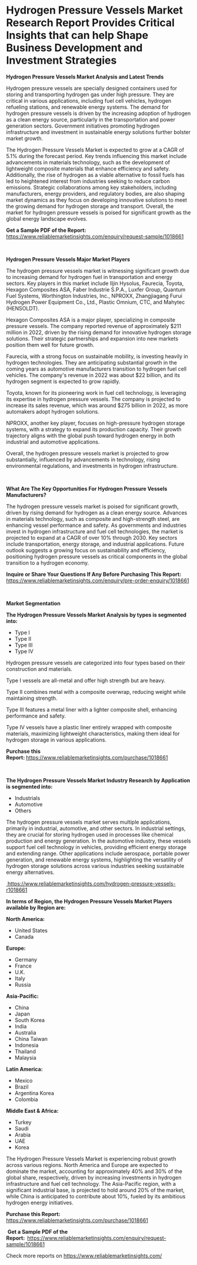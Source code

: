 <p><h1>Hydrogen Pressure Vessels Market Research Report Provides Critical Insights that can help Shape Business Development and Investment Strategies</h1></p><p><strong>Hydrogen Pressure Vessels Market Analysis and Latest Trends</strong></p>
<p><p>Hydrogen pressure vessels are specially designed containers used for storing and transporting hydrogen gas under high pressure. They are critical in various applications, including fuel cell vehicles, hydrogen refueling stations, and renewable energy systems. The demand for hydrogen pressure vessels is driven by the increasing adoption of hydrogen as a clean energy source, particularly in the transportation and power generation sectors. Government initiatives promoting hydrogen infrastructure and investment in sustainable energy solutions further bolster market growth.</p><p>The Hydrogen Pressure Vessels Market is expected to grow at a CAGR of 5.1% during the forecast period. Key trends influencing this market include advancements in materials technology, such as the development of lightweight composite materials that enhance efficiency and safety. Additionally, the rise of hydrogen as a viable alternative to fossil fuels has led to heightened interest from industries seeking to reduce carbon emissions. Strategic collaborations among key stakeholders, including manufacturers, energy providers, and regulatory bodies, are also shaping market dynamics as they focus on developing innovative solutions to meet the growing demand for hydrogen storage and transport. Overall, the market for hydrogen pressure vessels is poised for significant growth as the global energy landscape evolves.</p></p>
<p><strong>Get a Sample PDF of the Report:&nbsp;</strong> <a href="https://www.reliablemarketinsights.com/enquiry/request-sample/1018661?utm_campaign=1894&utm_medium=2&utm_source=Github&utm_content=ia&utm_term=18022025&utm_id=hydrogen-pressure-vessels">https://www.reliablemarketinsights.com/enquiry/request-sample/1018661</a></p>
<p>&nbsp;</p>
<p><strong>Hydrogen Pressure Vessels Major Market Players</strong></p>
<p><p>The hydrogen pressure vessels market is witnessing significant growth due to increasing demand for hydrogen fuel in transportation and energy sectors. Key players in this market include Iljin Hysolus, Faurecia, Toyota, Hexagon Composites ASA, Faber Industrie S.P.A., Luxfer Group, Quantum Fuel Systems, Worthington Industries, Inc., NPROXX, Zhangjiagang Furui Hydrogen Power Equipment Co., Ltd., Plastic Omnium, CTC, and Mahytec (HENSOLDT).</p><p>Hexagon Composites ASA is a major player, specializing in composite pressure vessels. The company reported revenue of approximately $211 million in 2022, driven by the rising demand for innovative hydrogen storage solutions. Their strategic partnerships and expansion into new markets position them well for future growth.</p><p>Faurecia, with a strong focus on sustainable mobility, is investing heavily in hydrogen technologies. They are anticipating substantial growth in the coming years as automotive manufacturers transition to hydrogen fuel cell vehicles. The company's revenue in 2022 was about $22 billion, and its hydrogen segment is expected to grow rapidly.</p><p>Toyota, known for its pioneering work in fuel cell technology, is leveraging its expertise in hydrogen pressure vessels. The company is projected to increase its sales revenue, which was around $275 billion in 2022, as more automakers adopt hydrogen solutions.</p><p>NPROXX, another key player, focuses on high-pressure hydrogen storage systems, with a strategy to expand its production capacity. Their growth trajectory aligns with the global push toward hydrogen energy in both industrial and automotive applications.</p><p>Overall, the hydrogen pressure vessels market is projected to grow substantially, influenced by advancements in technology, rising environmental regulations, and investments in hydrogen infrastructure.</p></p>
<p>&nbsp;</p>
<p><strong>What Are The Key Opportunities For Hydrogen Pressure Vessels Manufacturers?</strong></p>
<p><p>The hydrogen pressure vessels market is poised for significant growth, driven by rising demand for hydrogen as a clean energy source. Advances in materials technology, such as composite and high-strength steel, are enhancing vessel performance and safety. As governments and industries invest in hydrogen infrastructure and fuel cell technologies, the market is projected to expand at a CAGR of over 10% through 2030. Key sectors include transportation, energy storage, and industrial applications. Future outlook suggests a growing focus on sustainability and efficiency, positioning hydrogen pressure vessels as critical components in the global transition to a hydrogen economy.</p></p>
<p><strong>Inquire or Share Your Questions If Any Before Purchasing This Report:</strong> <a href="https://www.reliablemarketinsights.com/enquiry/pre-order-enquiry/1018661?utm_campaign=1894&utm_medium=2&utm_source=Github&utm_content=ia&utm_term=18022025&utm_id=hydrogen-pressure-vessels">https://www.reliablemarketinsights.com/enquiry/pre-order-enquiry/1018661</a></p>
<p>&nbsp;</p>
<p><strong>Market Segmentation</strong></p>
<p><strong>The Hydrogen Pressure Vessels Market Analysis by types is segmented into:</strong></p>
<p><ul><li>Type I</li><li>Type II</li><li>Type III</li><li>Type IV</li></ul></p>
<p><p>Hydrogen pressure vessels are categorized into four types based on their construction and materials. </p><p>Type I vessels are all-metal and offer high strength but are heavy. </p><p>Type II combines metal with a composite overwrap, reducing weight while maintaining strength. </p><p>Type III features a metal liner with a lighter composite shell, enhancing performance and safety. </p><p>Type IV vessels have a plastic liner entirely wrapped with composite materials, maximizing lightweight characteristics, making them ideal for hydrogen storage in various applications.</p></p>
<p><strong>Purchase this Report:&nbsp;</strong><a href="https://www.reliablemarketinsights.com/purchase/1018661?utm_campaign=1894&utm_medium=2&utm_source=Github&utm_content=ia&utm_term=18022025&utm_id=hydrogen-pressure-vessels">https://www.reliablemarketinsights.com/purchase/1018661</a></p>
<p>&nbsp;</p>
<p><strong>The Hydrogen Pressure Vessels Market Industry Research by Application is segmented into:</strong></p>
<p><ul><li>Industrials</li><li>Automotive</li><li>Others</li></ul></p>
<p><p>The hydrogen pressure vessels market serves multiple applications, primarily in industrial, automotive, and other sectors. In industrial settings, they are crucial for storing hydrogen used in processes like chemical production and energy generation. In the automotive industry, these vessels support fuel cell technology in vehicles, providing efficient energy storage and extending range. Other applications include aerospace, portable power generation, and renewable energy systems, highlighting the versatility of hydrogen storage solutions across various industries seeking sustainable energy alternatives.</p></p>
<p><a href="https://www.reliablemarketinsights.com/hydrogen-pressure-vessels-r1018661?utm_campaign=1894&utm_medium=2&utm_source=Github&utm_content=ia&utm_term=18022025&utm_id=hydrogen-pressure-vessels">&nbsp;https://www.reliablemarketinsights.com/hydrogen-pressure-vessels-r1018661</a></p>
<p><strong>In terms of Region, the Hydrogen Pressure Vessels Market Players available by Region are:</strong></p>
<p>
    <p> <strong> North America: </strong>
        <ul>
            <li>United States</li>
            <li>Canada</li>
        </ul>
        </p> 
    <p> <strong> Europe: </strong>
        <ul>
            <li>Germany</li>
            <li>France</li>
            <li>U.K.</li>
            <li>Italy</li>
            <li>Russia</li>
        </ul>
        </p> 
    <p> <strong> Asia-Pacific: </strong>
        <ul>
            <li>China</li>
            <li>Japan</li>
            <li>South Korea</li>
            <li>India</li>
            <li>Australia</li>
            <li>China Taiwan</li>
            <li>Indonesia</li>
            <li>Thailand</li>
            <li>Malaysia</li>
        </ul>
        </p> 
    <p> <strong> Latin America: </strong>
        <ul>
            <li>Mexico</li>
            <li>Brazil</li>
            <li>Argentina Korea</li>
            <li>Colombia</li>
        </ul>
        </p> 
    <p> <strong> Middle East & Africa: </strong>
        <ul>
            <li>Turkey</li>
            <li>Saudi</li>
            <li>Arabia</li>
            <li>UAE</li>
            <li>Korea</li>
        </ul>
    </p>
    </p>
<p><p>The Hydrogen Pressure Vessels Market is experiencing robust growth across various regions. North America and Europe are expected to dominate the market, accounting for approximately 40% and 30% of the global share, respectively, driven by increasing investments in hydrogen infrastructure and fuel cell technology. The Asia-Pacific region, with a significant industrial base, is projected to hold around 20% of the market, while China is anticipated to contribute about 10%, fueled by its ambitious hydrogen energy initiatives.</p></p>
<p><strong>Purchase this Report: </strong><a href="https://www.reliablemarketinsights.com/purchase/1018661?utm_campaign=1894&utm_medium=2&utm_source=Github&utm_content=ia&utm_term=18022025&utm_id=hydrogen-pressure-vessels">https://www.reliablemarketinsights.com/purchase/1018661</a></p>
<p>&nbsp;<strong>Get a Sample PDF of the Report:&nbsp;&nbsp;</strong><a href="https://www.reliablemarketinsights.com/enquiry/request-sample/1018661?utm_campaign=1894&utm_medium=2&utm_source=Github&utm_content=ia&utm_term=18022025&utm_id=hydrogen-pressure-vessels">https://www.reliablemarketinsights.com/enquiry/request-sample/1018661</a></p>
<p><strong></strong></p>
<p>Check more reports on <a href="https://www.reliablemarketinsights.com/?utm_campaign=1894&utm_medium=2&utm_source=Github&utm_content=ia&utm_term=18022025&utm_id=hydrogen-pressure-vessels">https://www.reliablemarketinsights.com/</a></p>